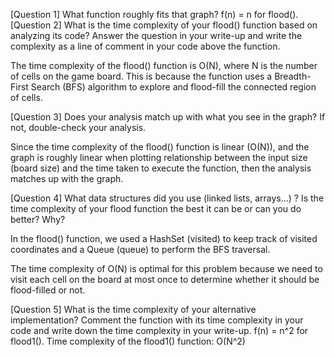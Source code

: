 [Question 1] What function roughly fits that graph? 
f(n) = n for flood().
[Question 2] What is the time complexity of your flood() function based on analyzing its code? Answer the question in your write-up and write the complexity as a line of comment in your code above the function.

The time complexity of the flood() function is O(N), where N is the number of cells on the game board. This is because the function uses a Breadth-First Search (BFS) algorithm to explore and flood-fill the connected region of cells.

[Question 3] Does your analysis match up with what you see in the graph?
If not, double-check your analysis.

Since the time complexity of the flood() function is linear (O(N)), and the graph is roughly linear when plotting relationship between the input size (board size) and the time taken to execute the function, then the analysis matches up with the graph.

[Question 4] What data structures did you use (linked lists, arrays…) ? Is the time complexity of your flood function the best it can be or can you do better? Why?

In the flood() function, we used a HashSet (visited) to keep track of visited coordinates and a Queue (queue) to perform the BFS traversal.

The time complexity of O(N) is optimal for this problem because we need to visit each cell on the board at most once to determine whether it should be flood-filled or not. 

[Question 5] What is the time complexity of your alternative implementation? Comment the function with its time complexity in your code and write down the time complexity in your write-up.
f(n) = n^2 for flood1(). Time complexity of the flood1() function: O(N^2)